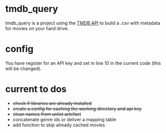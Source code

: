 # tmdb_query

tmdb_query is a project using the [TMDB API](https://www.themoviedb.org/documentation/api) to build a .csv with metadata for movies on your hard drive.

# config

You have register for an API key and set in line 10 in the current code (this will be changed).

# current to dos
* ~~check if libraries are already installed~~
* ~~create a config for caching the working directory and api key~~
* ~~clean names from unlist artefact~~
* concatenate genre ids or deliver a mapping table
* add function to skip already cached movies
